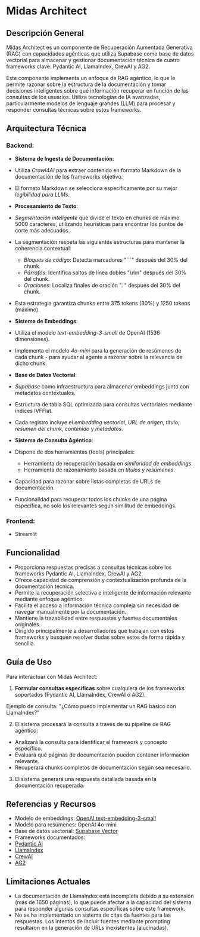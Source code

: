 # Midas Architect

## Descripción General

Midas Architect es un componente de Recuperación Aumentada Generativa (RAG) con capacidades agénticas que utiliza Supabase como base de datos vectorial para almacenar y gestionar documentación técnica de cuatro frameworks clave: Pydantic AI, LlamaIndex, CrewAI y AG2. 

Este componente implementa un enfoque de RAG agéntico, lo que le permite razonar sobre la estructura de la documentación y tomar decisiones inteligentes sobre qué información recuperar en función de las consultas de los usuarios. Utiliza tecnologías de IA avanzadas, particularmente modelos de lenguaje grandes (LLM) para procesar y responder consultas técnicas sobre estos frameworks.

## Arquitectura Técnica

### Backend:

- **Sistema de Ingesta de Documentación**:
 - Utiliza *Crawl4AI* para extraer contenido en formato Markdown de la documentación de los frameworks objetivo.
 - El formato Markdown se selecciona específicamente por su mejor *legibilidad para LLMs*.

- **Procesamiento de Texto**:
 - *Segmentación inteligente* que divide el texto en chunks de máximo 5000 caracteres, utilizando heurísticas para encontrar los puntos de corte más adecuados.
 - La segmentación respeta las siguientes estructuras para mantener la coherencia contextual:
   - *Bloques de código*: Detecta marcadores "```" después del 30% del chunk.
   - *Párrafos*: Identifica saltos de línea dobles "\n\n" después del 30% del chunk.
   - *Oraciones*: Localiza finales de oración ". " después del 30% del chunk.
 - Esta estrategia garantiza chunks entre 375 tokens (30%) y 1250 tokens (máximo).

- **Sistema de Embeddings**:
 - Utiliza el modelo *text-embedding-3-small* de OpenAI (1536 dimensiones).
 - Implementa el modelo *4o-mini* para la generación de resúmenes de cada chunk - para ayudar al agente a razonar sobre la relevancia de dicho chunk.

- **Base de Datos Vectorial**:
 - *Supabase* como infraestructura para almacenar embeddings junto con metadatos contextuales.
 - Estructura de tabla SQL optimizada para consultas vectoriales mediante índices IVFFlat.
 - Cada registro incluye el *embedding vectorial*, *URL de origen*, *título*, *resumen del chunk*, *contenido* y *metadatos*.

- **Sistema de Consulta Agéntico**:
 - Dispone de dos herramientas (tools) principales:
   - Herramienta de recuperación basada en *similaridad de embeddings*.
   - Herramienta de razonamiento basada en *títulos y resúmenes*.
 - Capacidad para razonar sobre listas completas de URLs de documentación.
 - Funcionalidad para recuperar todos los chunks de una página específica, no solo los relevantes según similitud de embeddings.

### Frontend:
- Streamlit

## Funcionalidad

- Proporciona respuestas precisas a consultas técnicas sobre los frameworks Pydantic AI, LlamaIndex, CrewAI y AG2.
- Ofrece capacidad de comprensión y contextualización profunda de la documentación técnica.
- Permite la recuperación selectiva e inteligente de información relevante mediante enfoque agéntico.
- Facilita el acceso a información técnica compleja sin necesidad de navegar manualmente por la documentación.
- Mantiene la trazabilidad entre respuestas y fuentes documentales originales.
- Dirigido principalmente a desarrolladores que trabajan con estos frameworks y busquen resolver dudas sobre estos de forma rápida y sencilla.

## Guía de Uso

Para interactuar con Midas Architect:

1. **Formular consultas específicas** sobre cualquiera de los frameworks soportados (Pydantic AI, LlamaIndex, CrewAI o AG2).
  
  Ejemplo de consulta: "¿Cómo puedo implementar un RAG básico con LlamaIndex?"

2. El sistema procesará la consulta a través de su pipeline de RAG agéntico:
  - Analizará la consulta para identificar el framework y concepto específico.
  - Evaluará qué páginas de documentación pueden contener información relevante.
  - Recuperará chunks completos de documentación según sea necesario.
  
3. El sistema generará una respuesta detallada basada en la documentación recuperada.

## Referencias y Recursos

- Modelo de embeddings: [OpenAI text-embedding-3-small](https://platform.openai.com/docs/guides/embeddings)
- Modelo para resúmenes: OpenAI 4o-mini
- Base de datos vectorial: [Supabase Vector](https://supabase.com/docs/guides/ai)
- Frameworks documentados:
 - [Pydantic AI](https://docs.pydantic.dev/)
 - [LlamaIndex](https://docs.llamaindex.ai/)
 - [CrewAI](https://docs.crewai.com/)
 - [AG2](https://docs.ag2.ai/docs/user-guide/basic-concepts/installing-ag2)

## Limitaciones Actuales

- La documentación de LlamaIndex está incompleta debido a su extensión (más de 1650 páginas), lo que puede afectar a la capacidad del sistema para responder algunas consultas específicas sobre este framework.
- No se ha implementado un sistema de citas de fuentes para las respuestas. Los intentos de incluir fuentes mediante prompting resultaron en la generación de URLs inexistentes (alucinadas).
